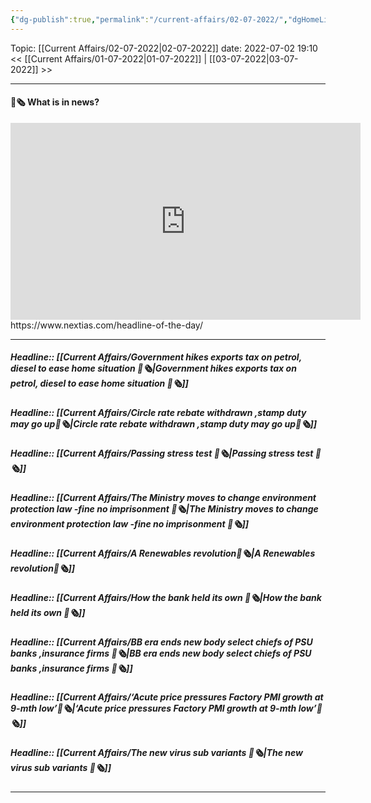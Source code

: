 ```yaml
---
{"dg-publish":true,"permalink":"/current-affairs/02-07-2022/","dgHomeLink":true,"dgPassFrontmatter":false}
---
```



Topic: [[Current Affairs/02-07-2022|02-07-2022]]
date: 2022-07-02 19:10
<< [[Current Affairs/01-07-2022|01-07-2022]] | [[03-07-2022|03-07-2022]] >>

----
#### 📰🗞️ What is in news? 
 <iframe width="560" height="315" src="https://www.youtube-nocookie.com/embed/videoseries?list=PL1sgm5x8M9FBddLMD9ZAEEYl6HoSAbej1" title="YouTube video player" frameborder="0" allow="accelerometer; autoplay; clipboard-write; encrypted-media; gyroscope; picture-in-picture" allowfullscreen></iframe>
https://www.nextias.com/headline-of-the-day/

---
##### Headline:: [[Current Affairs/Government hikes exports tax on petrol, diesel to ease home situation 📰🗞️|Government hikes exports tax on petrol, diesel to ease home situation 📰🗞️]]
##### Headline:: [[Current Affairs/Circle rate rebate withdrawn ,stamp duty may go up📰🗞️|Circle rate rebate withdrawn ,stamp duty may go up📰🗞️]]
##### Headline:: [[Current Affairs/Passing stress test 📰🗞️|Passing stress test 📰🗞️]]
##### Headline:: [[Current Affairs/The Ministry  moves to change environment protection law -fine no imprisonment 📰🗞️|The Ministry  moves to change environment protection law -fine no imprisonment 📰🗞️]]
##### Headline:: [[Current Affairs/A Renewables revolution📰🗞️|A Renewables revolution📰🗞️]]
##### Headline:: [[Current Affairs/How the bank held its own 📰🗞️|How the bank held its own 📰🗞️]]
##### Headline:: [[Current Affairs/BB era ends new body select chiefs of PSU banks ,insurance firms 📰🗞️|BB era ends new body select chiefs of PSU banks ,insurance firms 📰🗞️]]
##### Headline:: [[Current Affairs/‘Acute price pressures Factory PMI growth at 9-mth low’📰🗞️|‘Acute price pressures Factory PMI growth at 9-mth low’📰🗞️]]
##### Headline:: [[Current Affairs/The new virus sub variants 📰🗞️|The new virus sub variants 📰🗞️]]


----
